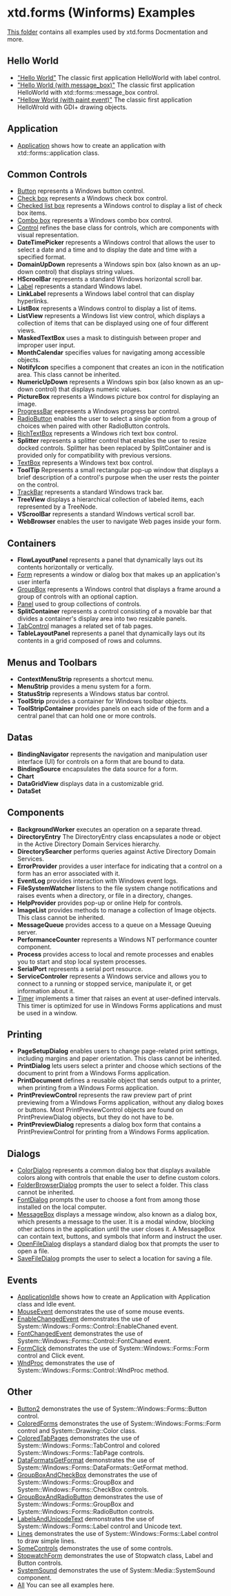 # xtd.forms (Winforms) Examples

[This folder](.) contains all examples used by xtd.forms Docmentation and more.

## Hello World

* ["Hello World"](hello_world/hello_world_forms/README.md) The classic first application HelloWorld with label control.
* ["Hello World (with message_box)"](hello_world/hello_world_message_box/README.md) The classic first application HelloWorld with xtd::forms::message_box control.
* ["Hellow World (with paint event)"](hello_world/hello_world_paint/README.md) The classic first application HelloWrold with GDI+ drawing objects.

## Application

* [Application](application/Application/README.md) shows how to create an application with xtd::forms::application class.

## Common Controls

* [Button](common_controls/button/README.md) represents a Windows button control.
* [Check box](common_controls/check_box/README.md) represents a Windows check box control.
* [Checked list box](common_control/check_list_box/README) represents a Windows control to display a list of check box items.
* [Combo box](common_control/combo_box/README) represents a Windows combo box control.
* [Control](./Control/README.md) refines the base class for controls, which are components with visual representation.
* **DateTimePicker** represents a Windows control that allows the user to select a date and a time and to display the date and time with a specified format.
* **DomainUpDown** represents a Windows spin box (also known as an up-down control) that displays string values.
* **HScroolBar** represents a standard Windows horizontal scroll bar.
* [Label](./Label/README.md) represents a standard Windows label.
* **LinkLabel** represents a Windows label control that can display hyperlinks.
* **ListBox** represents a Windows control to display a list of items.
* **ListView** represents a Windows list view control, which displays a collection of items that can be displayed using one of four different views.
* **MaskedTextBox** uses a mask to distinguish between proper and improper user input.
* **MonthCalendar** specifies values for navigating among accessible objects.
* **NotifyIcon** specifies a component that creates an icon in the notification area. This class cannot be inherited.
* **NumericUpDown** represents a Windows spin box (also known as an up-down control) that displays numeric values.
* **PictureBox** represents a Windows picture box control for displaying an image.
* [ProgressBar](./ProgressBar/README.md) eepresents a Windows progress bar control.
* [RadioButton](./RadioButton/README.md) enables the user to select a single option from a group of choices when paired with other RadioButton controls.
* [RichTextBox](./RichTextBox/README.md) represents a Windows rich text box control.
* **Splitter** represents a splitter control that enables the user to resize docked controls. Splitter has been replaced by SplitContainer and is provided only for compatibility with previous versions.
* [TextBox](./TextBox/README.md) represents a Windows text box control.
* **ToolTip** Represents a small rectangular pop-up window that displays a brief description of a control's purpose when the user rests the pointer on the control.
* [TrackBar](./TrackBar/README.md) represents a standard Windows track bar.
* **TreeView** displays a hierarchical collection of labeled items, each represented by a TreeNode.
* **VScroolBar** represents a standard Windows vertical scroll bar.
* **WebBrowser** enables the user to navigate Web pages inside your form.

## Containers

* **FlowLayoutPanel** represents a panel that dynamically lays out its contents horizontally or vertically.
* [Form](./Form/README.md) represents a window or dialog box that makes up an application's user interfa
* [GroupBox](./GroupBox/README.md) represents a Windows control that displays a frame around a group of controls with an optional caption.
* [Panel](./Panel/README.md) used to group collections of controls.
* **SplitContainer** represents a control consisting of a movable bar that divides a container's display area into two resizable panels.
* [TabControl](./TabControl/README.md) manages a related set of tab pages.
* **TableLayoutPanel** represents a panel that dynamically lays out its contents in a grid composed of rows and columns.

## Menus and Toolbars

* **ContextMenuStrip** represents a shortcut menu.
* **MenuStrip** provides a menu system for a form.
* **StatusStrip** represents a Windows status bar control.
* **ToolStrip** provides a container for Windows toolbar objects.
* **ToolStripContainer** provides panels on each side of the form and a central panel that can hold one or more controls.

## Datas

* **BindingNavigator** represents the navigation and manipulation user interface (UI) for controls on a form that are bound to data.
* **BindingSource** encapsulates the data source for a form.
* **Chart** 
* **DataGridView** displays data in a customizable grid.
* **DataSet** 

## Components

* **BackgroundWorker** executes an operation on a separate thread.
* **DirectoryEntry** The DirectoryEntry class encapsulates a node or object in the Active Directory Domain Services hierarchy.
* **DirectorySearcher** performs queries against Active Directory Domain Services.
* **ErrorProvider** provides a user interface for indicating that a control on a form has an error associated with it.
* **EventLog** provides interaction with Windows event logs.
* **FileSystemWatcher** listens to the file system change notifications and raises events when a directory, or file in a directory, changes.
* **HelpProvider** provides pop-up or online Help for controls.
* **ImageList** provides methods to manage a collection of Image objects. This class cannot be inherited.
* **MessageQueue** provides access to a queue on a Message Queuing server.
* **PerformanceCounter** represents a Windows NT performance counter component.
* **Process** provides access to local and remote processes and enables you to start and stop local system processes.
* **SerialPort** represents a serial port resource.
* **ServiceControler** represents a Windows service and allows you to connect to a running or stopped service, manipulate it, or get information about it.
* [Timer](./TimerForm/README.md) implements a timer that raises an event at user-defined intervals. This timer is optimized for use in Windows Forms applications and must be used in a window.

## Printing

* **PageSetupDialog** enables users to change page-related print settings, including margins and paper orientation. This class cannot be inherited.
* **PrintDialog** lets users select a printer and choose which sections of the document to print from a Windows Forms application.
* **PrintDocument** defines a reusable object that sends output to a printer, when printing from a Windows Forms application.
* **PrintPreviewControl** represents the raw preview part of print previewing from a Windows Forms application, without any dialog boxes or buttons. Most PrintPreviewControl objects are found on PrintPreviewDialog objects, but they do not have to be.
* **PrintPreviewDialog** represents a dialog box form that contains a PrintPreviewControl for printing from a Windows Forms application.

## Dialogs

* [ColorDialog](./ColorDialog/README.md) represents a common dialog box that displays available colors along with controls that enable the user to define custom colors.
* [FolderBrowserDialog](./FolderBrowserDialog/README.md) prompts the user to select a folder. This class cannot be inherited.
* [FontDialog](./FontDialog/README.md) prompts the user to choose a font from among those installed on the local computer.
* [MessageBox](./MessageBox/README.md) displays a message window, also known as a dialog box, which presents a message to the user. It is a modal window, blocking other actions in the application until the user closes it. A MessageBox can contain text, buttons, and symbols that inform and instruct the user.
* [OpenFileDialog](./OpenFileDialog/README.md) displays a standard dialog box that prompts the user to open a file.
* [SaveFileDialog](./SaveFileDialog/README.md) prompts the user to select a location for saving a file.

## Events

* [ApplicationIdle](./ApplicationIdle/README.md) shows how to create an Application with Application class and Idle event.
* [MouseEvent](./MouseEvent/README.md) demonstrates the use of some mouse events.
* [EnableChangedEvent](./EnableChangedEvent/README.md) demonstrates the use of System::Windows::Forms::Control::EnableChaned event.
* [FontChangedEvent](./FontChangedEvent/README.md) demonstrates the use of System::Windows::Forms::Control::FontChaned event.
* [FormClick](./FormClick/README.md) demonstrates the use of System::Windows::Forms::Form control and Click event.
* [WndProc](./WndProc/README.md) demonstrates the use of System::Windows::Forms::Control::WndProc method.

## Other

* [Button2](./Button2/README.md) demonstrates the use of System::Windows::Forms::Button control.
* [ColoredForms](./ColoredForms/README.md) demonstrates the use of System::Windows::Forms::Form control and System::Drawing::Color class.
* [ColoredTabPages](./ColoredTabPages/README.md) demonstrates the use of System::Windows::Forms::TabControl and colored System::Windows::Forms::TabPage controls.
* [DataFormatsGetFormat](./DataFormatsGetFormat/README.md) demonstrates the use of System::Windows::Forms::DataFormats::GetFormat method.
* [GroupBoxAndCheckBox](./GroupBoxAndCheckBox/README.md) demonstrates the use of System::Windows::Forms::GroupBox and System::Windows::Forms::CheckBox controls.
* [GroupBoxAndRadioButton](./GroupBoxAndRadioButton/README.md) demonstrates the use of System::Windows::Forms::GroupBox and System::Windows::Forms::RadioButton controls.
* [LabelsAndUnicodeText](./LabelsAndUnicodeText/README.md) demonstrates the use of System::Windows::Forms::Label control and Unicode text.
* [Lines](./Lines/README.md) demonstrates the use of System::Windows::Forms::Label control to draw simple lines.
* [SomeControls](./SomeControls/README.md) demonstrates the use of some controls.
* [StopwatchForm](./StopwatchForm/README.md) demonstrates the use of Stopwatch class, Label and Button controls.
* [SystemSound](./SystemSound/README.md) demonstrates the use of System::Media::SystemSound component.
* [All](.) You can see all examples here. 
